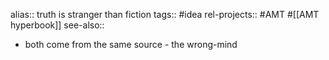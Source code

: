 alias:: truth is stranger than fiction
tags:: #idea 
rel-projects:: #AMT #[[AMT hyperbook]] 
see-also::
- both come from the same source - the wrong-mind